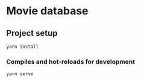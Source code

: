 # Movie database


## Project setup
```
yarn install
```

### Compiles and hot-reloads for development
```
yarn serve
```
